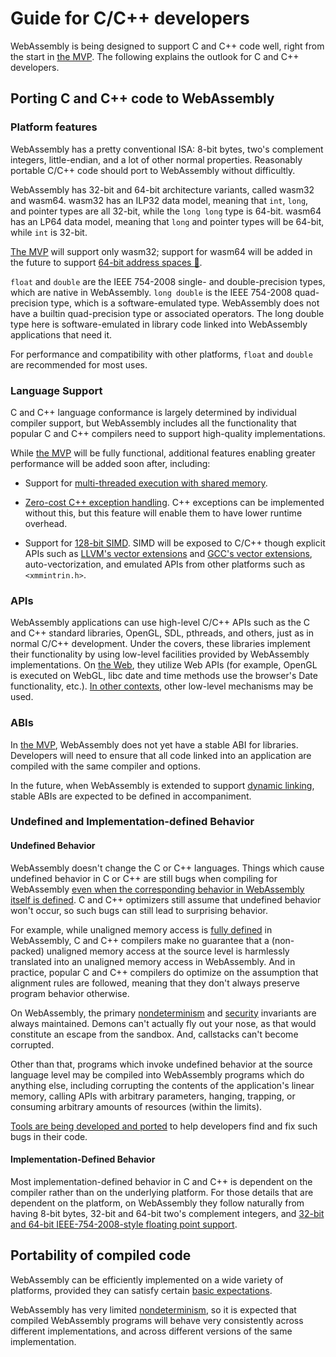 # Guide for C/C++ developers

WebAssembly is being designed to support C and C++ code well, right from
the start in [the MVP](MVP.md). The following explains the outlook for
C and C++ developers.

## Porting C and C++ code to WebAssembly

### Platform features

WebAssembly has a pretty conventional ISA: 8-bit bytes, two's complement
integers, little-endian, and a lot of other normal properties. Reasonably
portable C/C++ code should port to WebAssembly without difficultly.

WebAssembly has 32-bit and 64-bit architecture variants, called wasm32 and
wasm64. wasm32 has an ILP32 data model, meaning that `int`, `long`, and
pointer types are all 32-bit, while the `long long` type is 64-bit. wasm64
has an LP64 data model, meaning that `long` and pointer types will be
64-bit, while `int` is 32-bit.

[The MVP](MVP.md) will support only wasm32; support for wasm64 will be
added in the future to support
[64-bit address spaces :unicorn:][future 64-bit].

`float` and `double` are the IEEE 754-2008 single- and double-precision types,
which are native in WebAssembly. `long double` is the IEEE 754-2008
quad-precision type, which is a software-emulated type. WebAssembly does
not have a builtin quad-precision type or associated operators. The long
double type here is software-emulated in library code linked into WebAssembly
applications that need it.

For performance and compatibility with other platforms, `float` and
`double` are recommended for most uses.

### Language Support

C and C++ language conformance is largely determined by individual compiler
support, but WebAssembly includes all the functionality that popular C and C++
compilers need to support high-quality implementations.

While [the MVP](MVP.md) will be fully functional, additional features enabling
greater performance will be added soon after, including:

 * Support for [multi-threaded execution with shared memory][future threads].

 * [Zero-cost C++ exception handling][future exceptions].
   C++ exceptions can be implemented without this, but this feature will
   enable them to have lower runtime overhead.

 * Support for [128-bit SIMD][future simd]. SIMD will be
   exposed to C/C++ though explicit APIs such as [LLVM's vector extensions]
   and [GCC's vector extensions], auto-vectorization, and emulated APIs from
   other platforms such as `<xmmintrin.h>`.

  [LLVM's vector extensions]: https://clang.llvm.org/docs/LanguageExtensions.html#vectors-and-extended-vectors
  [GCC's vector extensions]: https://gcc.gnu.org/onlinedocs/gcc/Vector-Extensions.html

### APIs

WebAssembly applications can use high-level C/C++ APIs such as the C
and C++ standard libraries, OpenGL, SDL, pthreads, and others, just as
in normal C/C++ development. Under the covers, these libraries
implement their functionality by using low-level facilities provided by
WebAssembly implementations. On [the Web](Web.md), they utilize
Web APIs (for example, OpenGL is executed on WebGL, libc date and
time methods use the browser's Date functionality, etc.).
[In other contexts](NonWeb.md), other low-level mechanisms may be used.

### ABIs

In [the MVP](MVP.md), WebAssembly does not yet have a stable ABI for
libraries. Developers will need to ensure that all code linked into an
application are compiled with the same compiler and options.

In the future, when WebAssembly is extended to support
[dynamic linking](DynamicLinking.md), stable ABIs are
expected to be defined in accompaniment.

### Undefined and Implementation-defined Behavior

#### Undefined Behavior

WebAssembly doesn't change the C or C++ languages. Things which cause
undefined behavior in C or C++ are still bugs when compiling for WebAssembly
[even when the corresponding behavior in WebAssembly itself is defined](Nondeterminism.md#note-for-users-of-c-c-and-similar-languages).
C and C++ optimizers still assume that undefined behavior won't occur,
so such bugs can still lead to surprising behavior.

For example, while unaligned memory access is
[fully defined](Semantics.md#alignment) in WebAssembly, C and C++ compilers
make no guarantee that a (non-packed) unaligned memory access at the source
level is harmlessly translated into an unaligned memory access in WebAssembly.
And in practice, popular C and C++ compilers do optimize on the assumption that
alignment rules are followed, meaning that they don't always preserve program
behavior otherwise.

On WebAssembly, the primary [nondeterminism](Nondeterminism.md) and
[security](Security.md) invariants are always maintained. Demons can't actually
fly out your nose, as that would constitute an escape from the sandbox. And,
callstacks can't become corrupted.

Other than that, programs which invoke undefined behavior at the source language
level may be compiled into WebAssembly programs which do anything else,
including corrupting the contents of the application's linear memory, calling APIs with
arbitrary parameters, hanging, trapping, or consuming arbitrary amounts of
resources (within the limits).

[Tools are being developed and ported](Tooling.md) to help developers find
and fix such bugs in their code.

#### Implementation-Defined Behavior

Most implementation-defined behavior in C and C++ is dependent on the compiler
rather than on the underlying platform. For those details that are dependent
on the platform, on WebAssembly they follow naturally from having 8-bit bytes,
32-bit and 64-bit two's complement integers, and
[32-bit and 64-bit IEEE-754-2008-style floating point support](Semantics.md#floating-point-operators).

## Portability of compiled code

WebAssembly can be efficiently implemented on a wide variety of platforms,
provided they can satisfy certain
[basic expectations](Portability.md#assumptions-for-efficient-execution).

WebAssembly has very limited [nondeterminism](Nondeterminism.md), so it is
expected that compiled WebAssembly programs will behave very consistently
across different implementations, and across different versions of the same
implementation.

[future 64-bit]: FutureFeatures.md#linear-memory-bigger-than-4-gib
[future threads]: https://github.com/WebAssembly/design/issues/1073
[future simd]: https://github.com/WebAssembly/design/issues/1075
[future exceptions]: https://github.com/WebAssembly/design/issues/1078

